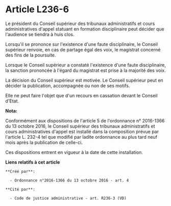 # Article L236-6

Le  président du Conseil supérieur des tribunaux administratifs et cours  administratives d'appel statuant en formation
disciplinaire peut décider  que l'audience se tiendra à huis clos. 

Lorsqu'il  se prononce sur l'existence d'une faute disciplinaire, le Conseil  supérieur renvoie, en cas de partage égal des
voix, le magistrat  concerné des fins de la poursuite. 

Lorsque le  Conseil supérieur a constaté l'existence d'une faute disciplinaire, la  sanction prononcée à l'égard du magistrat
est prise à la majorité des  voix. 

La décision du Conseil supérieur est  motivée. Le Conseil supérieur peut en décider la publication,  accompagnée ou non de
ses motifs. 

Elle ne peut faire l'objet que d'un recours en cassation devant le Conseil d'Etat.

**Nota:**

Conformément aux dispositions de l'article 5 de l'ordonnance n° 2016-1366 du 13 octobre 2016, le Conseil supérieur des
tribunaux administratifs et cours administratives d'appel est installé dans la composition prévue par l'article L. 232-4 tel
que modifié par ladite ordonnance au plus tard neuf mois après la publication de celle-ci. 

Ces dispositions entrent en vigueur à la date de cette installation.

**Liens relatifs à cet article**

	**Créé par**:

	  - Ordonnance n°2016-1366 du 13 octobre 2016 - art. 4

	**Cité par**:

	  - Code de justice administrative - art. R236-3 (VD)
